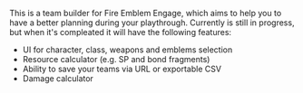 This is a team builder for Fire Emblem Engage, which aims to help you to have a better planning during your playthrough. Currently is still in progress, but when it's compleated it will have the following features:

- UI for character, class, weapons and emblems selection
- Resource calculator (e.g. SP and bond fragments)
- Ability to save your teams via URL or exportable CSV
- Damage calculator